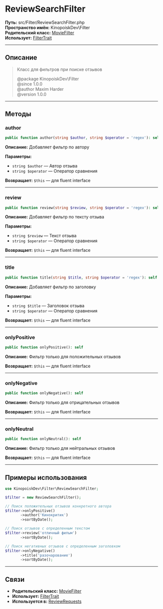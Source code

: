 # ReviewSearchFilter

**Путь:** src/Filter/ReviewSearchFilter.php  
**Пространство имён:** KinopoiskDev\Filter  
**Родительский класс:** [MovieFilter](../Utils/MovieFilter.md)  
**Использует:** [FilterTrait](../Utils/FilterTrait.md)

---

## Описание

> Класс для фильтров при поиске отзывов
>
> @package KinopoiskDev\Filter  
> @since 1.0.0  
> @author Maxim Harder  
> @version 1.0.0

---

## Методы

### author
```php
public function author(string $author, string $operator = 'regex'): self
```
**Описание:** Добавляет фильтр по автору

**Параметры:**
- `string $author` — Автор отзыва
- `string $operator` — Оператор сравнения

**Возвращает:** `$this` — для fluent interface

---

### review
```php
public function review(string $review, string $operator = 'regex'): self
```
**Описание:** Добавляет фильтр по тексту отзыва

**Параметры:**
- `string $review` — Текст отзыва
- `string $operator` — Оператор сравнения

**Возвращает:** `$this` — для fluent interface

---

### title
```php
public function title(string $title, string $operator = 'regex'): self
```
**Описание:** Добавляет фильтр по заголовку

**Параметры:**
- `string $title` — Заголовок отзыва
- `string $operator` — Оператор сравнения

**Возвращает:** `$this` — для fluent interface

---

### onlyPositive
```php
public function onlyPositive(): self
```
**Описание:** Фильтр только для положительных отзывов

**Возвращает:** `$this` — для fluent interface

---

### onlyNegative
```php
public function onlyNegative(): self
```
**Описание:** Фильтр только для отрицательных отзывов

**Возвращает:** `$this` — для fluent interface

---

### onlyNeutral
```php
public function onlyNeutral(): self
```
**Описание:** Фильтр только для нейтральных отзывов

**Возвращает:** `$this` — для fluent interface

---

## Примеры использования

```php
use KinopoiskDev\Filter\ReviewSearchFilter;

$filter = new ReviewSearchFilter();

// Поиск положительных отзывов конкретного автора
$filter->onlyPositive()
       ->author('Кинокритик')
       ->sortByDate();

// Поиск отзывов с определенным текстом
$filter->review('отличный фильм')
       ->sortByDate();

// Поиск негативных отзывов с определенным заголовком
$filter->onlyNegative()
       ->title('разочарование')
       ->sortByDate();
```

---

## Связи
- **Родительский класс:** [MovieFilter](../Utils/MovieFilter.md)
- **Использует:** [FilterTrait](../Utils/FilterTrait.md)
- **Используется в:** [ReviewRequests](../Http/ReviewRequests.md)